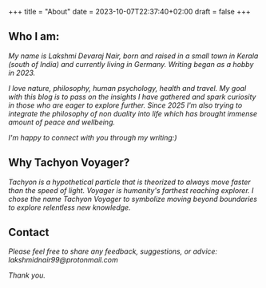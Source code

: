 +++
title = "About"
date = 2023-10-07T22:37:40+02:00
draft = false
+++



## Who I am:
_My name is Lakshmi Devaraj Nair, born and raised in a small town in Kerala (south of India) and currently living in Germany. Writing began as a hobby in 2023._

_I love nature, philosophy, human psychology, health and travel. My goal with this blog is to pass on the insights I have gathered and spark curiosity in those who are eager to explore further. Since 2025 I'm also trying to integrate the philosophy of non duality into life which has brought immense amount of peace and wellbeing._

_I'm happy to connect with you through my writing:)_

## Why Tachyon Voyager?
_Tachyon is a hypothetical particle that is theorized to always move faster than the speed of light. Voyager is humanity's farthest reaching explorer. I chose the name Tachyon Voyager to symbolize moving beyond boundaries to explore relentless new knowledge._

## Contact
_Please feel free to share any feedback, suggestions, or advice: lakshmidnair99@protonmail.com_

_Thank you._
